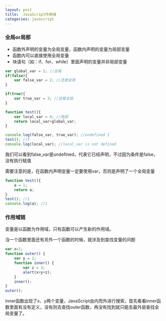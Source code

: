 ```yaml
---
layout: post
title:  JavaScript作用域
categories: javascript
---
```


### 全局or局部

- 函数外声明的变量为全局变量，函数内声明的变量为局部变量
- 函数内可以直接使用全局变量
- 块语句（如：if、for、while）里面声明的变量并非局部变量

```javascript
var global_var = 1; //全局
if(false){
	var false_var = 2; //还是全局
}

if(true){
	var true_var = 3; //还是全局
}

function test(){
	var local_var = 4; //局部
	return local_var+global_var;
}

console.log(false_var, true_var); //undefined 1
test(); //5
console.log(local_var); //local_var is not defined
```

我们可以看到false_var是undefined，代表它已经声明，不过因为条件是false，没有执行赋值

需要注意的是，在函数内声明变量一定要使用var，否则是声明了一个全局变量
```javascript
function test(){
	a = 1;
	return a;
}
test(); //1
console.log(a); //1
```

### 作用域链

变量是以函数为作用域，只有函数可以产生新的作用域。

当一个函数里面还有另外一个函数的时候，就涉及到查找变量的问题
```javascript
var x=1;
function outer() {
	var y = 2;
	function inner() {
		var z = 3;
		alert(x+y+z);
	}
	inner();
}
outer();
```

inner函数出现了x、y两个变量，JavaScript由内而外进行搜索，首先看看inner函数里面有没有定义，没有则去查找outer函数，再没有找到就只能去最外层查找全局变量了。

